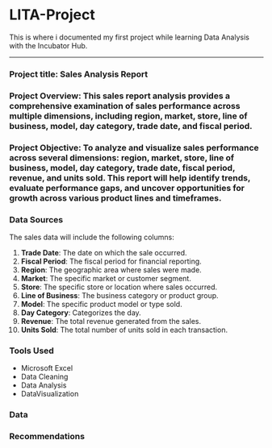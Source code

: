 # LITA-Project
This is where i documented my first project while learning Data Analysis with the Incubator Hub.

---
### **Project title: Sales Analysis Report**

### Project Overview: This sales report analysis provides a comprehensive examination of sales performance across multiple dimensions, including region, market, store, line of business, model, day category, trade date, and fiscal period.
### Project Objective: To analyze and visualize sales performance across several dimensions: region, market, store, line of business, model, day category, trade date, fiscal period, revenue, and units sold. This report will help identify trends, evaluate performance gaps, and uncover  opportunities for growth across various product lines and timeframes.
 


### Data Sources
The sales data will include the following columns:
1. **Trade Date**: The date on which the sale occurred.
2. **Fiscal Period**: The fiscal period for financial reporting.
3. **Region**: The geographic area where sales were made.
4. **Market**: The specific market or customer segment.
5. **Store**: The specific store or location where sales occurred.
6. **Line of Business**: The business category or product group.
7. **Model**: The specific product model or type sold.
8. **Day Category**: Categorizes the day.
9. **Revenue**: The total revenue generated from the sales.
10. **Units Sold**: The total number of units sold in each transaction.



### Tools Used
- Microsoft Excel  
- Data Cleaning
- Data Analysis
- DataVisualization


### Data


### Recommendations 

